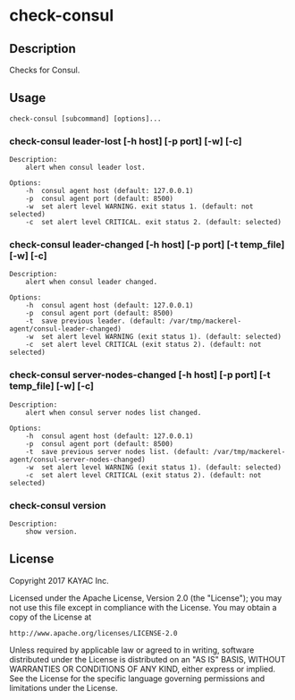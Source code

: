 # check-consul
## Description
Checks for Consul.

## Usage
```
check-consul [subcommand] [options]...
```

### check-consul leader-lost [-h host] [-p port] [-w] [-c]
    Description:
        alert when consul leader lost.

    Options:
        -h  consul agent host (default: 127.0.0.1)
        -p  consul agent port (default: 8500)
        -w  set alert level WARNING. exit status 1. (default: not selected)
        -c  set alert level CRITICAL. exit status 2. (default: selected)

### check-consul leader-changed [-h host] [-p port] [-t temp_file] [-w] [-c]
    Description:
        alert when consul leader changed.

    Options:
        -h  consul agent host (default: 127.0.0.1)
        -p  consul agent port (default: 8500)
        -t  save previous leader. (default: /var/tmp/mackerel-agent/consul-leader-changed)
        -w  set alert level WARNING (exit status 1). (default: selected)
        -c  set alert level CRITICAL (exit status 2). (default: not selected)

### check-consul server-nodes-changed [-h host] [-p port] [-t temp_file] [-w] [-c]
    Description:
        alert when consul server nodes list changed.

    Options:
        -h  consul agent host (default: 127.0.0.1)
        -p  consul agent port (default: 8500)
        -t  save previous server nodes list. (default: /var/tmp/mackerel-agent/consul-server-nodes-changed)
        -w  set alert level WARNING (exit status 1). (default: selected)
        -c  set alert level CRITICAL (exit status 2). (default: not selected)

### check-consul version
    Description:
        show version.

## License
Copyright 2017 KAYAC Inc.

Licensed under the Apache License, Version 2.0 (the "License");
you may not use this file except in compliance with the License.
You may obtain a copy of the License at

    http://www.apache.org/licenses/LICENSE-2.0

Unless required by applicable law or agreed to in writing, software
distributed under the License is distributed on an "AS IS" BASIS,
WITHOUT WARRANTIES OR CONDITIONS OF ANY KIND, either express or implied.
See the License for the specific language governing permissions and
limitations under the License.
